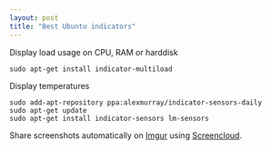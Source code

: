 ```yaml
---
layout: post
title: "Best Ubuntu indicators"
---
```


Display load usage on CPU, RAM or harddisk

```
sudo apt-get install indicator-multiload
```

<!--more-->

Display temperatures

```
sudo add-apt-repository ppa:alexmurray/indicator-sensors-daily
sudo apt-get update
sudo apt-get install indicator-sensors lm-sensors
```

Share screenshots automatically on [Imgur](http://imgur.com) using [Screencloud](https://screencloud.net/).